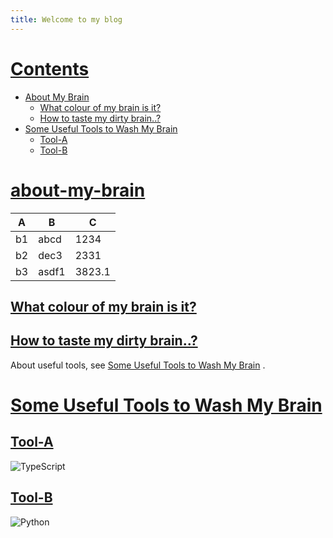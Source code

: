 ```yaml
---
title: Welcome to my blog
---
```


# <a id="contents" href="#contents"> Contents </a>

- [About My Brain](#about-my-brain)
  - [What colour of my brain is it?](#my-brain-colour)
  - [How to taste my dirty brain..?](#how-to-taste-my-brain)
- [Some Useful Tools to Wash My Brain](#useful-brain-wash-tools)
  - [Tool-A](#Tool-A)
  - [Tool-B](#Tool-B)


[about-my-brain](#contents)
===============================

| A | B | C |
|-----|-----|-----|
| b1  |  abcd | 1234  |
| b2  |  dec3 | 2331  |
| b3  | asdf1  | 3823.1   |

## <a id="my-brain-colour" href="#contents"> What colour of my brain is it? </a>


## <a id="how-to-taste-my-brain" href="#contents"> How to taste my dirty brain..? </a>

About useful tools, see [Some Useful Tools to Wash My Brain](#useful-brain-wash-tools) .


# <a id="useful-brain-wash-tools" href="#contents"> Some Useful Tools to Wash My Brain </a>

## [Tool-A](#contents)

![TypeScript](https://img.shields.io/badge/-TypeScript-3178C6?style=flat&logo=TypeScript&color=black)

## [Tool-B](#contents)

![Python](https://img.shields.io/badge/-Python-05122A?style=flat&logo=python&color=black)
